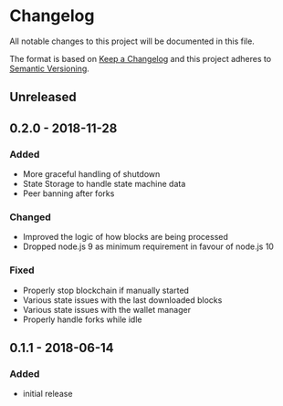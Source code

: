 # Changelog

All notable changes to this project will be documented in this file.

The format is based on [Keep a Changelog](http://keepachangelog.com/en/1.0.0/)
and this project adheres to [Semantic Versioning](http://semver.org/spec/v2.0.0.html).

## Unreleased

## 0.2.0 - 2018-11-28

### Added

- More graceful handling of shutdown
- State Storage to handle state machine data
- Peer banning after forks

### Changed

- Improved the logic of how blocks are being processed
- Dropped node.js 9 as minimum requirement in favour of node.js 10

### Fixed

- Properly stop blockchain if manually started
- Various state issues with the last downloaded blocks
- Various state issues with the wallet manager
- Properly handle forks while idle

## 0.1.1 - 2018-06-14

### Added

- initial release
